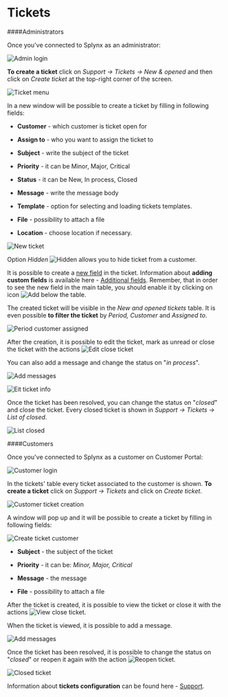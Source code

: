 Tickets
=======

####Administrators

Once you've connected to Splynx as an administrator:

![Admin login](./admin_login.png?w=300)

**To create a ticket** click on *Support → Tickets → New & opened* and then click on *Create ticket* at the top-right corner of the screen.

![Ticket menu](./ticket_menu.png?w=300)

In a new window will be possible to create a ticket by filling in following fields:

* **Customer** - which customer is ticket open for


* **Assign to** - who you want to assign the ticket to


* **Subject** - write the subject of the ticket


* **Priority** - it can be Minor, Major, Critical


* **Status** - it can be New, In process, Closed


* **Message** - write the message body


* **Template** - option for selecting and loading tickets templates.


* **File** - possibility to attach a file


* **Location** - choose location if necessary.

![New ticket](./new_ticket.png?w=300)

Option *Hidden* <icon class="image-icon">![Hidden](./hidden.png)</icon> allows you to hide ticket from a customer.

It is possible to create a [new field](customer_management/custom_additional_fields/custom_additional_fields.md) in the ticket. Information about **adding custom fields** is available here - [Additional fields](configuration/system/additional_fields/additional_fields.md). Remember, that in order to see the new field in the main table, you should enable it by clicking on icon <icon class="image-icon">![Add](./add.png)</icon> below the table.

The created ticket will be visible in the *New and opened tickets* table. It is even possible **to filter the ticket** by *Period, Customer* and *Assigned to*.

![Period customer assigned](./period_customer_assigned.png?w=300)

After the creation, it is possible to edit the ticket, mark as unread or close the ticket with the actions <icon class="image-icon">![Edit close ticket](./edit_close_ticket.png)</icon>

You can also add a message and change the status on "*in process*".

![Add messages](./add_messages.png?w=300)

![Eit ticket info](./edit_ticket_info.png?w=300)

Once the ticket has been resolved, you can change the status on "*closed*" and close the ticket. Every closed ticket is shown in *Support → Tickets → List of closed*.

![List closed](./list_closed.png?w=300)



####Customers

Once you've connected to Splynx as a customer on Customer Portal:

![Customer login](./customer_login.png?w=300)

In the tickets' table every ticket associated to the customer is shown. **To create a ticket** click on *Support → Tickets* and click on *Create ticket*.

![Customer ticket creation](./customer_ticket_creation.png?w=300)

A window will pop up and it will be possible to create a ticket by filling in following fields:

![Create ticket customer](./create_ticket_customer.png?w=300)

* **Subject** - the subject of the ticket


* **Priority** - it can be: *Minor, Major, Critical*


* **Message** - the message


* **File** - possibility to attach a file

After the ticket is created, it is possible to view the ticket or close it with the actions <icon class="image-icon">![View close ticket](./view_close_ticket.png)</icon>.

When the ticket is viewed, it is possible to add a message.

![Add messages](./add_messages.png?w=300)

Once the ticket has been resolved, it is possible to change the status on "*closed*"  or reopen it again with the action <icon class="image-icon">![Reopen ticket](./reopen_ticket.png)</icon>.

![Closed ticket](./closed_ticket.png?w=300)

Information about **tickets configuration** can be found here - [Support](configuration/main_configuration/support/support.md).

